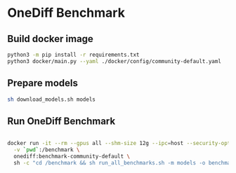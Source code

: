 # OneDiff Benchmark

## Build docker image

```bash
python3 -m pip install -r requirements.txt
python3 docker/main.py --yaml ./docker/config/community-default.yaml
```

## Prepare models

```bash
sh download_models.sh models
```

## Run OneDiff Benchmark

```bash

docker run -it --rm --gpus all --shm-size 12g --ipc=host --security-opt seccomp=unconfined --privileged=true \
  -v `pwd`:/benchmark \
  onediff:benchmark-community-default \
  sh -c "cd /benchmark && sh run_all_benchmarks.sh -m models -o benchmark.md"
```
